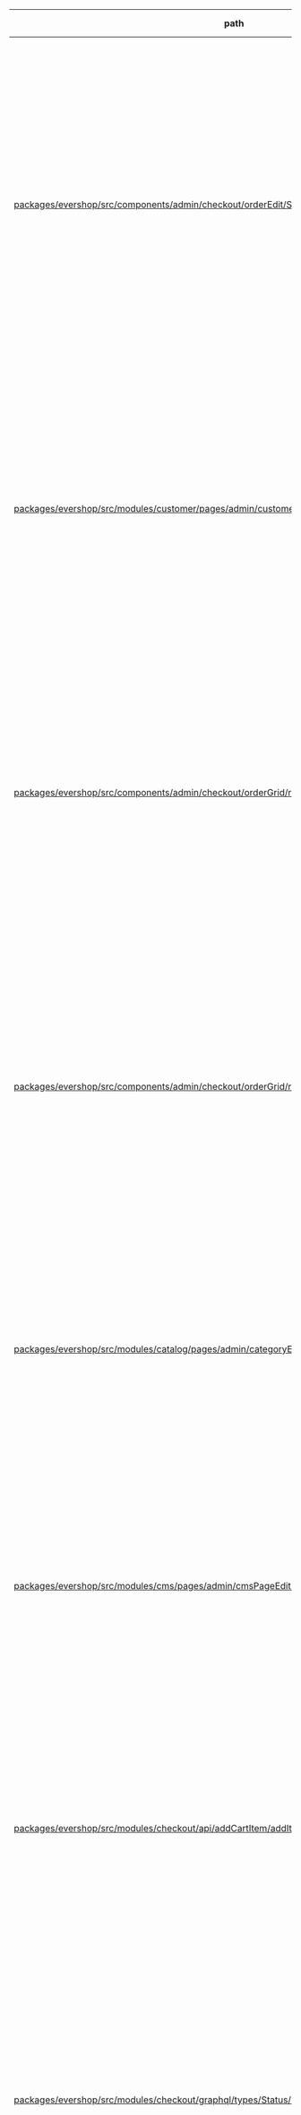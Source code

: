 | path | summary | is relevant |
| --- | --- | --- |
| [packages/evershop/src/components/admin/checkout/orderEdit/Shipment.js](https://github.com/evershopcommerce/evershop/blob/7d41ed3f57a1ac7d8b02cb86fd8b01508e77bcf6/packages/evershop/src/components/admin/checkout/orderEdit/Shipment.js) | <br><br>テーブルmigrationのカラムstatusは、Shipmentコンポーネントの中で、Areaコンポーネントのpropsとして渡され、Statusコンポーネントに渡されて表示されます。具体的には、shipmentStatusというプロパティがStatusコンポーネントのpropsとして渡され、その中のbadgeとnameがそれぞれステータスの色とテキストとして表示されます。また、Actionsコンポーネントでもstatusプロパティとして渡され、ステータスに応じて表示されるアクションが変化します。 | True |
| [packages/evershop/src/modules/customer/pages/admin/customerEdit%2BcustomerNew/General.js](https://github.com/evershopcommerce/evershop/blob/7d41ed3f57a1ac7d8b02cb86fd8b01508e77bcf6/packages/evershop/src/modules/customer/pages/admin/customerEdit%2BcustomerNew/General.js) | このコードの中で、テーブルmigrationのカラムstatusは、顧客のステータスを表示するために使用されています。具体的には、Statusコンポーネントで顧客のステータスが表示されます。顧客のステータスが1の場合は「Enabled」、それ以外の場合は「Disabled」と表示されます。ただし、PropTypesの定義に誤りがあり、statusの型がstringになっているため、正しくはnumber型であるべきです。 | True |
| [packages/evershop/src/components/admin/checkout/orderGrid/rows/PaymentStatus.js](https://github.com/evershopcommerce/evershop/blob/7d41ed3f57a1ac7d8b02cb86fd8b01508e77bcf6/packages/evershop/src/components/admin/checkout/orderGrid/rows/PaymentStatus.js) | <br><br>このコードでは、テーブルmigrationのカラムstatusが、PaymentStatusRowコンポーネントのpropsとして渡され、Badgeコンポーネントのtitle、variant、progressの値として使用されています。具体的には、status.nameがBadgeコンポーネントのtitleとして、status.badgeがBadgeコンポーネントのvariantとして、status.progressがBadgeコンポーネントのprogressとして使用されます。 | True |
| [packages/evershop/src/components/admin/checkout/orderGrid/rows/ShipmentStatus.js](https://github.com/evershopcommerce/evershop/blob/7d41ed3f57a1ac7d8b02cb86fd8b01508e77bcf6/packages/evershop/src/components/admin/checkout/orderGrid/rows/ShipmentStatus.js) | <br><br>このコードでは、テーブルmigrationのカラムstatusを受け取り、それを表示するために使用されています。具体的には、ShipmentStatusRowコンポーネントがレンダリングされる際に、statusプロパティが渡され、その値がBadgeコンポーネントのtitleプロパティとして使用されます。つまり、statusは出荷状況を表す文字列であり、Badgeコンポーネントによって表示されるバッジのタイトルとして使用されます。 | True |
| [packages/evershop/src/modules/catalog/pages/admin/categoryEdit%2BcategoryNew/Status.js](https://github.com/evershopcommerce/evershop/blob/7d41ed3f57a1ac7d8b02cb86fd8b01508e77bcf6/packages/evershop/src/modules/catalog/pages/admin/categoryEdit%2BcategoryNew/Status.js) | このコードの中では、テーブルmigrationのカラムstatusは、カテゴリーの状態を表すために使用されています。具体的には、カテゴリーの有効/無効の状態を示すために、Fieldコンポーネントのラジオボタンの値として使用されています。また、includeInNavというカラムも同様に、ストアメニューに含めるかどうかを示すために使用されています。 | True |
| [packages/evershop/src/modules/cms/pages/admin/cmsPageEdit%2BcmsPageNew/StatusAndLayout.js](https://github.com/evershopcommerce/evershop/blob/7d41ed3f57a1ac7d8b02cb86fd8b01508e77bcf6/packages/evershop/src/modules/cms/pages/admin/cmsPageEdit%2BcmsPageNew/StatusAndLayout.js) | <br><br>このコードの中では、テーブルmigrationのカラムstatusは、CMSページのステータスを表すために使用されています。具体的には、`<Field>`コンポーネントの`name`プロパティに`status`が指定されており、`cmsPage?.status`がその値として渡されています。また、`propTypes`にも`cmsPage`オブジェクトの`status`プロパティが定義されています。 | True |
| [packages/evershop/src/modules/checkout/api/addCartItem/addItemToCart.js](https://github.com/evershopcommerce/evershop/blob/bc7ee43cdadfb8a00e896c8f753da75938507854/packages/evershop/src/modules/checkout/api/addCartItem/addItemToCart.js) | <br><br>このコードの中では、テーブルmigrationのカラムstatusは、商品を取得する際に使用されています。具体的には、以下のように、商品のステータスが1である商品を取得するために使用されています。<br><br>```<br>const product = await select()<br>  .from('product')<br>  .where('sku', '=', sku)<br>  .and('status', '=', 1)<br>  .load(pool);<br>``` | True |
| [packages/evershop/src/modules/checkout/graphql/types/Status/Status.resolvers.js](https://github.com/evershopcommerce/evershop/blob/bc7ee43cdadfb8a00e896c8f753da75938507854/packages/evershop/src/modules/checkout/graphql/types/Status/Status.resolvers.js) | このコードの中では、テーブルmigrationのカラムstatusは直接使われていません。代わりに、`getConfig`関数を使用して、注文の出荷ステータスと支払いステータスのリストを取得し、それらのステータスのコード、名前、バッジ、進捗を返すために使用されています。したがって、このコードは、注文のステータスを管理するために、テーブルmigrationのカラムstatusを直接使用するのではなく、設定ファイルからステータスを取得する方法を提供しています。 | False |
| [packages/evershop/src/modules/checkout/graphql/types/Status/Status.graphql](https://github.com/evershopcommerce/evershop/blob/0e00f5a5fda1ecd14d16ff1143f53f5befbfe32b/packages/evershop/src/modules/checkout/graphql/types/Status/Status.graphql) | <br><br>このコードでは、テーブルmigrationのカラムstatusは直接使用されていません。ただし、`PaymentStatus`と`ShipmentStatus`タイプは、支払いや出荷の状態を表すために使用されるため、間接的にstatusと関連しています。また、`shipmentStatusList`と`paymentStatusList`クエリは、それぞれ出荷状況と支払い状況のリストを返すため、これらのクエリもstatusと関連しています。 | False |
| [packages/evershop/src/modules/checkout/pages/admin/orderGrid/Grid.js](https://github.com/evershopcommerce/evershop/blob/7d41ed3f57a1ac7d8b02cb86fd8b01508e77bcf6/packages/evershop/src/modules/checkout/pages/admin/orderGrid/Grid.js) | このコードの中で、テーブルmigrationのカラムstatusは使用されていません。 | False |
| [packages/evershop/src/modules/checkout/api/createShipment/createShipment.js](https://github.com/evershopcommerce/evershop/blob/bc7ee43cdadfb8a00e896c8f753da75938507854/packages/evershop/src/modules/checkout/api/createShipment/createShipment.js) | このコードの中で、テーブルmigrationのカラムstatusは使用されていません。 | False |
| [packages/evershop/src/lib/middleware/tests/unit/404page.handling.test.js](https://github.com/evershopcommerce/evershop/blob/0e00f5a5fda1ecd14d16ff1143f53f5befbfe32b/packages/evershop/src/lib/middleware/tests/unit/404page.handling.test.js) | このコードにはテーブルmigrationのカラムstatusに関する記述はありません。 | False |
| [packages/evershop/src/modules/checkout/pages/admin/orderEdit/ShipmentStatus.js](https://github.com/evershopcommerce/evershop/blob/7d41ed3f57a1ac7d8b02cb86fd8b01508e77bcf6/packages/evershop/src/modules/checkout/pages/admin/orderEdit/ShipmentStatus.js) | このコードの中では、テーブルmigrationのカラムstatusは使用されていません。コード内でshipmentStatusという名前のプロパティが使用されていますが、これはGraphQLクエリで取得されたオブジェクトのプロパティであり、テーブルmigrationのカラムstatusとは関係ありません。 | False |
| [packages/evershop/src/modules/checkout/pages/admin/orderEdit/PaymentStatus.js](https://github.com/evershopcommerce/evershop/blob/7d41ed3f57a1ac7d8b02cb86fd8b01508e77bcf6/packages/evershop/src/modules/checkout/pages/admin/orderEdit/PaymentStatus.js) | このコードの中では、テーブルmigrationのカラムstatusは使用されていません。コード内で使用されているのは、orderオブジェクトのpaymentStatusプロパティです。このプロパティは、GraphQLクエリで取得され、Badgeコンポーネントのpropsとして渡されています。 | False |
| [packages/evershop/src/modules/paypal/api/paypalAuthorizePayment/[bodyParser]authorize.js](https://github.com/evershopcommerce/evershop/blob/bc7ee43cdadfb8a00e896c8f753da75938507854/packages/evershop/src/modules/paypal/api/paypalAuthorizePayment/[bodyParser]authorize.js) | <br><br>このコードの中では、テーブルmigrationのカラムstatusは使用されていません。 | False |
| [packages/evershop/src/modules/base/api/global/[apiResponse]apiErrorHandler.js](https://github.com/evershopcommerce/evershop/blob/bc7ee43cdadfb8a00e896c8f753da75938507854/packages/evershop/src/modules/base/api/global/[apiResponse]apiErrorHandler.js) | このコードにはテーブルmigrationのカラムstatusに関する記述はありません。 | False |
| [packages/evershop/src/modules/catalog/pages/admin/productEdit%2BproductNew/Status.js](https://github.com/evershopcommerce/evershop/blob/7d41ed3f57a1ac7d8b02cb86fd8b01508e77bcf6/packages/evershop/src/modules/catalog/pages/admin/productEdit%2BproductNew/Status.js) | このコードの中で、テーブルmigrationのカラムstatusは直接使われていません。ただし、このコードは商品のステータスと可視性を管理するために、productオブジェクトのstatusとvisibilityプロパティを使用しています。これらのプロパティは、おそらくデータベースのproductテーブルのカラムと対応していますが、直接的にはテーブルmigrationのカラムstatusとは関係ありません。 | False |
| [packages/evershop/src/modules/catalog/api/createVariantGroup/[bodyParser]saveGroup.js](https://github.com/evershopcommerce/evershop/blob/bc7ee43cdadfb8a00e896c8f753da75938507854/packages/evershop/src/modules/catalog/api/createVariantGroup/[bodyParser]saveGroup.js) | このコードの中では、テーブルmigrationのカラムstatusは使用されていません。 | False |
| [packages/evershop/src/modules/catalog/api/updateAttribute/finish[apiResponse].js](https://github.com/evershopcommerce/evershop/blob/bc7ee43cdadfb8a00e896c8f753da75938507854/packages/evershop/src/modules/catalog/api/updateAttribute/finish[apiResponse].js) | このコードの中で、テーブルmigrationのカラムstatusは使用されていません。 | False |
| [packages/evershop/src/modules/paypal/api/paypalCapturePayment/[bodyParser]capture.js](https://github.com/evershopcommerce/evershop/blob/bc7ee43cdadfb8a00e896c8f753da75938507854/packages/evershop/src/modules/paypal/api/paypalCapturePayment/[bodyParser]capture.js) | <br><br>このコードの中で、テーブルmigrationのカラムstatusは使用されていません。 | False |
| [packages/evershop/src/modules/catalog/api/updateCategory/finish[apiResponse].js](https://github.com/evershopcommerce/evershop/blob/bc7ee43cdadfb8a00e896c8f753da75938507854/packages/evershop/src/modules/catalog/api/updateCategory/finish[apiResponse].js) | このコードの中で、テーブルmigrationのカラムstatusは使用されていません。 | False |
| [packages/evershop/src/modules/catalog/api/deleteAttributeGroup/deleteAttributeGroup.js](https://github.com/evershopcommerce/evershop/blob/bc7ee43cdadfb8a00e896c8f753da75938507854/packages/evershop/src/modules/catalog/api/deleteAttributeGroup/deleteAttributeGroup.js) | このコードの中では、テーブルmigrationのカラムstatusは使用されていません。 | False |
| [packages/evershop/src/modules/catalog/api/updateProduct/finish[apiResponse].js](https://github.com/evershopcommerce/evershop/blob/bc7ee43cdadfb8a00e896c8f753da75938507854/packages/evershop/src/modules/catalog/api/updateProduct/finish[apiResponse].js) | このコードの中で、テーブルmigrationのカラムstatusは使用されていません。 | False |
| [packages/evershop/src/modules/paypal/api/getPaymentMethods/registerPaypal[sendMethods].js](https://github.com/evershopcommerce/evershop/blob/bc7ee43cdadfb8a00e896c8f753da75938507854/packages/evershop/src/modules/paypal/api/getPaymentMethods/registerPaypal[sendMethods].js) | <br><br>このコードの中では、テーブルmigrationのカラムstatusは使用されていません。代わりに、getSetting関数を使用して、paypalPaymentStatusという名前の設定値を取得しています。この設定値は、Paypal支払いが有効になっているかどうかを示すために使用されます。 | False |
| [packages/evershop/src/modules/stripe/api/getPaymentMethods/registerStripe[sendMethods].js](https://github.com/evershopcommerce/evershop/blob/bc7ee43cdadfb8a00e896c8f753da75938507854/packages/evershop/src/modules/stripe/api/getPaymentMethods/registerStripe[sendMethods].js) | <br><br>このコードの中では、テーブルmigrationのカラムstatusは使用されていません。コード内で使用されているのは、別のテーブル（settingテーブル）のstripePaymentStatusカラムの値です。 | False |
| [packages/evershop/src/modules/cod/api/codCapturePayment/[bodyParser]capture.js](https://github.com/evershopcommerce/evershop/blob/bc7ee43cdadfb8a00e896c8f753da75938507854/packages/evershop/src/modules/cod/api/codCapturePayment/[bodyParser]capture.js) | <br><br>このコードの中で、テーブルmigrationのカラムstatusは使用されていません。 | False |
| [packages/evershop/src/lib/middleware/tests/unit/delegate.test.js](https://github.com/evershopcommerce/evershop/blob/0e00f5a5fda1ecd14d16ff1143f53f5befbfe32b/packages/evershop/src/lib/middleware/tests/unit/delegate.test.js) | このコードの中で、テーブルmigrationのカラムstatusは使用されていません。 | False |
| [packages/evershop/src/modules/checkout/api/updateShipment/updateShipment.js](https://github.com/evershopcommerce/evershop/blob/bc7ee43cdadfb8a00e896c8f753da75938507854/packages/evershop/src/modules/checkout/api/updateShipment/updateShipment.js) | このコードの中で、テーブルmigrationのカラムstatusは使用されていません。 | False |
| [packages/evershop/src/modules/cms/api/fileDelete/deleteFile.js](https://github.com/evershopcommerce/evershop/blob/bc7ee43cdadfb8a00e896c8f753da75938507854/packages/evershop/src/modules/cms/api/fileDelete/deleteFile.js) | このコードにはテーブルmigrationのカラムstatusに関する記述はありません。 | False |
| [packages/evershop/src/modules/promotion/api/deleteCoupon/deleteCoupon.js](https://github.com/evershopcommerce/evershop/blob/bc7ee43cdadfb8a00e896c8f753da75938507854/packages/evershop/src/modules/promotion/api/deleteCoupon/deleteCoupon.js) | <br><br>このコードの中では、テーブルmigrationのカラムstatusは使用されていません。 | False |
[Back to migration](../tables/migration.md)